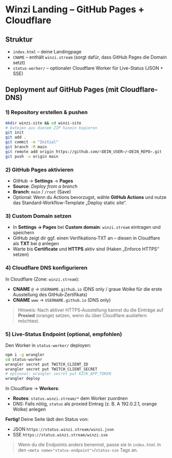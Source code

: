 # Winzi Landing – GitHub Pages + Cloudflare

## Struktur
- `index.html` – deine Landingpage
- `CNAME` – enthält `winzi.stream` (sorgt dafür, dass GitHub Pages die Domain setzt)
- `status-worker/` – optionaler Cloudflare Worker für Live-Status (JSON + SSE)

## Deployment auf GitHub Pages (mit Cloudflare-DNS)

### 1) Repository erstellen & pushen
```bash
mkdir winzi-site && cd winzi-site
# Dateien aus diesem ZIP hinein kopieren
git init
git add .
git commit -m "Initial"
git branch -M main
git remote add origin https://github.com/<DEIN_USER>/<DEIN_REPO>.git
git push -u origin main
```

### 2) GitHub Pages aktivieren
- GitHub → **Settings** → **Pages**
- **Source**: *Deploy from a branch*
- **Branch**: `main` / `/root` (Save)
- Optional: Wenn du Actions bevorzugst, wähle **GitHub Actions** und nutze das Standard-Workflow-Template „Deploy static site“.

### 3) Custom Domain setzen
- In **Settings → Pages** bei **Custom domain**: `winzi.stream` eintragen und speichern
- GitHub zeigt dir ggf. einen Verifikations‑TXT an – diesen in Cloudflare als **TXT** bei `@` anlegen
- Warte bis **Certificate** und **HTTPS** aktiv sind (Haken „Enforce HTTPS“ setzen)

### 4) Cloudflare DNS konfigurieren
In Cloudflare (Zone: `winzi.stream`):
- **CNAME** `@` → `USERNAME.github.io`  (DNS only / graue Wolke für die erste Ausstellung des GitHub‑Zertifikats)
- **CNAME** `www` → `USERNAME.github.io` (DNS only)
> Hinweis: Nach aktiver HTTPS‑Ausstellung kannst du die Einträge auf **Proxied** (orange) setzen, wenn du über Cloudflare ausliefern möchtest.

### 5) Live‑Status Endpoint (optional, empfohlen)
Den Worker in `status-worker/` deployen:
```bash
npm i -g wrangler
cd status-worker
wrangler secret put TWITCH_CLIENT_ID
wrangler secret put TWITCH_CLIENT_SECRET
# optional: wrangler secret put KICK_APP_TOKEN
wrangler deploy
```
In Cloudflare → **Workers**:
- **Routes**: `status.winzi.stream/*` dem Worker zuordnen
- DNS: Falls nötig, `status` als proxied Eintrag (z. B. A 192.0.2.1, orange Wolke) anlegen

**Fertig!** Deine Seite lädt den Status von:
- JSON `https://status.winzi.stream/winzi.json`
- SSE  `https://status.winzi.stream/winzi.sse`

> Wenn du die Endpoints anders benennst, passe sie in `index.html` in den `<meta name="status-endpoint">`/`status-sse` Tags an.
